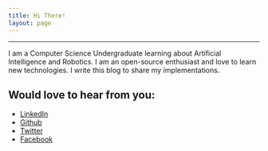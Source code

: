```yaml
---
title: Hi There!
layout: page
---
```

---
I am a Computer Science Undergraduate learning about Artificial Intelligence and Robotics. I am an open-source enthusiast and love to learn new technologies. I write this blog to share my implementations.  

## Would love to hear from you:  
* [LinkedIn](https://www.linkedin.com/in/pushkal-katara-78a573137/)  
* [Github](https://github.com/pushkalkatara/)  
* [Twitter](https://twitter.com/pushkalkatara)  
* [Facebook](https://www.facebook.com/contactpushkal)
